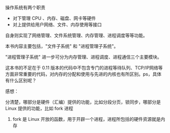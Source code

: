 
操作系统有两个职责

- 对下管理 CPU 、内存、磁盘、网卡等硬件
- 对上提供给用户网络、文件、内存使用等接口

自身则实现了网络管理、文件系统管理、内存管理、进程调度等等功能。

本书内容主要包括，"文件子系统" 和 "进程管理子系统"。

"进程管理子系统" 进一步可分为内存管理、进程调度、进程通信三个主要模块。

这本书的不足在于 0.11 版本的代码中不包含专门的进程等待队列、TCP/IP网络等方面非常重要的代码，对内存的分配和使用与先进的内核也有所区别。ps，具体有什么区别呢？

感想：

分清楚，哪部分是硬件（汇编）提供的功能，比如分段分页，锁同步，哪部分是 Linux 提供的功能，比如 fork 进程

1. fork 是 Linux 开放的函数，用于开辟一个进程，进程所包括的硬件资源就是内存